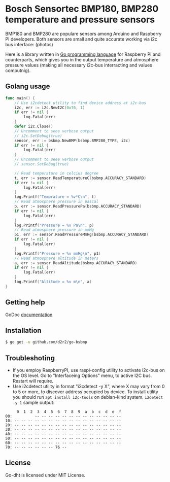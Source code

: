 Bosch Sensortec BMP180, BMP280 temperature and pressure sensors
===============================================================

BMP180 and BMP280 are populare sensors among Arduino and Raspberry PI developers.
Both sensors are small and quite accurate working via i2c bus interface: (photos)

Here is a library written in [Go programming language](https://golang.org/) for Raspberry PI and counterparts, which gives you in the output temperature and atmosphere pressure values (making all necessary i2c-bus interracting and values computnig).

Golang usage
------------


```go
func main() {
	// Use i2cdetect utility to find device address at i2c-bus
	i2c, err := i2c.NewI2C(0x76, 1)
	if err != nil {
		log.Fatal(err)
	}
	defer i2c.Close()
	// Uncomment to seee verbose output
	// i2c.SetDebug(true)
	sensor, err := bsbmp.NewBMP(bsbmp.BMP280_TYPE, i2c)
	if err != nil {
		log.Fatal(err)
	}
	// Uncomment to seee verbose output
	// sensor.SetDebug(true)

	// Read temperature in celcius degree
	t, err := sensor.ReadTemperatureC(bsbmp.ACCURACY_STANDARD)
	if err != nil {
		log.Fatal(err)
	}
	log.Printf("Temprature = %v*C\n", t)
	// Read atmosphere pressure in pascal
	p, err := sensor.ReadPressurePa(bsbmp.ACCURACY_STANDARD)
	if err != nil {
		log.Fatal(err)
	}
	log.Printf("Pressure = %v Pa\n", p)
	// Read atmosphere pressure in mmHg
	p1, err := sensor.ReadPressureMmHg(bsbmp.ACCURACY_STANDARD)
	if err != nil {
		log.Fatal(err)
	}
	log.Printf("Pressure = %v mmHg\n", p1)
	// Read atmosphere altitude in meters
	a, err := sensor.ReadAltitude(bsbmp.ACCURACY_STANDARD)
	if err != nil {
		log.Fatal(err)
	}
	log.Printf("Altitude = %v m\n", a)
}
```


Getting help
------------

GoDoc [documentation](http://godoc.org/github.com/d2r2/go-hd44780)

Installation
------------

```bash
$ go get -u github.com/d2r2/go-bsbmp
```

Troubleshoting
--------------

- If you employ RaspberryPI, use raspi-config utility to activate i2c-bus on the OS level.
Go to "Interfaceing Options" menu, to active I2C bus. Restart will require.
- Use i2cdetect utility in format "i2cdetect -y X", where X may vary from 0 to 5 or more,
to discover address occupied by device. To install utility you should run
`apt install i2c-tools` on debian-kind system. `i2detect -y 1` sample output:
```
     0  1  2  3  4  5  6  7  8  9  a  b  c  d  e  f
00:          -- -- -- -- -- -- -- -- -- -- -- -- -- 
10: -- -- -- -- -- -- -- -- -- -- -- -- -- -- -- -- 
20: -- -- -- -- -- -- -- -- -- -- -- -- -- -- -- -- 
30: -- -- -- -- -- -- -- -- -- -- -- -- -- -- -- -- 
40: -- -- -- -- -- -- -- -- -- -- -- -- -- -- -- -- 
50: -- -- -- -- -- -- -- -- -- -- -- -- -- -- -- -- 
60: -- -- -- -- -- -- -- -- -- -- -- -- -- -- -- -- 
70: -- -- -- -- -- -- 76 --    
```


License
-------

Go-dht is licensed under MIT License.
